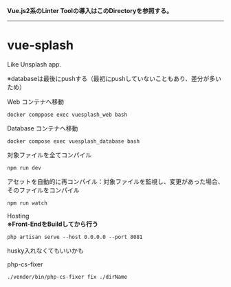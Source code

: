**Vue.js2系のLinter Toolの導入はこのDirectoryを参照する。**

---------

# vue-splash

Like Unsplash app. 

※databaseは最後にpushする（最初にpushしていないこともあり、差分が多いため）

Web コンテナへ移動

```
docker comppose exec vuesplash_web bash
```

Database コンテナへ移動

```
docker compose exec vuesplash_database bash
```

対象ファイルを全てコンパイル
```
npm run dev
```

アセットを自動的に再コンパイル：対象ファイルを監視し、変更があった場合、そのファイルをコンパイル
```
npm run watch 
```


Hosting \
**※Front-EndをBuildしてから行う**

```
php artisan serve --host 0.0.0.0 --port 8081
```

husky入れなくてもいいかも

php-cs-fixer
```
./vendor/bin/php-cs-fixer fix ./dirName
```
